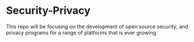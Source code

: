 # Security-Privacy
This repo will be focusing on the development of open source security, and privacy programs for a range of platforms that is ever growing.
